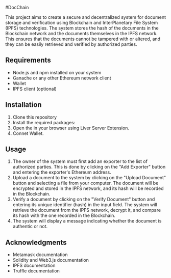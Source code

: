 #DocChain
<!-- Improved compatibility of back to top link: See: https://github.com/othneildrew/Best-README-Template/pull/73 -->
<a name="readme-top"></a>

This project aims to create a secure and decentralized system for document storage and verification using Blockchain and InterPlanetary File System (IPFS) technologies. The system stores the hash of the documents in the Blockchain network and the documents themselves in the IPFS network. This ensures that the documents cannot be tampered with or altered, and they can be easily retrieved and verified by authorized parties.


## Requirements

- Node.js and npm installed on your system
- Ganache or any other Ethereum network client
- Wallet
- IPFS client (optional)

## Installation

1. Clone this repository
2. Install the required packages:
3. Open the in your browser using Liver Server Extension.
4. Connet Wallet.


## Usage

1. The owner of the system must first add an exporter to the list of authorized parties. This is done by clicking on the "Add Exporter" button and entering the exporter's Ethereum address.
2. Upload a document to the system by clicking on the "Upload Document" button and selecting a file from your computer. The document will be encrypted and stored in the IPFS network, and its hash will be recorded in the Blockchain.
3. Verify a document by clicking on the "Verify Document" button and entering its unique identifier (hash) in the input field. The system will retrieve the document from the IPFS network, decrypt it, and compare its hash with the one recorded in the Blockchain.
4. The system will display a message indicating whether the document is authentic or not.


## Acknowledgments

- Metamask documentation
- Solidity and Web3.js documentation
- IPFS documentation
- Truffle documentation





